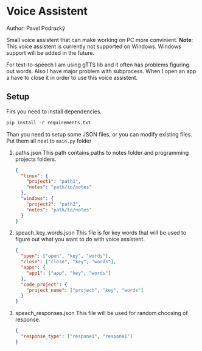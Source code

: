 # Voice Assistent

Author: Pavel Podrazký

Small voice assistent that can make working on PC more convinient.
<b>Note</b>: This voice assistent is currently not supported on Windows. Windows support will be added in the future.

For text-to-speech I am using gTTS lib and it often has problems figuring out words.
Also I have major problem with subprocess. When I open an app a have to close it in order to use this voice assistent.

## Setup

Firs you need to install dependencies.<br>

```python
pip install -r requirements.txt
```

Than you need to setup some JSON files, or you can modify existing files.
Put them all next to `main.py` folder

1. paths.json
   This path contains paths to notes folder and programming projects folders.
   ```json
   {
     "linux": {
       "project1": "path1",
       "notes": "path/to/notes"
     },
     "windows": {
       "project2": "path2",
       "notes": "path/to/notes"
     }
   }
   ```
2. speach_key_words.json
   This file is for key words that will be used to figure out what you want to do with voice assistent.
   ```json
   {
     "open": ["open", "key", "words"],
     "close": ["close", "key", "words"],
     "apps": {
       "app1": ["app", "key", "words"]
     },
     "code_project": {
       "project_name": ["project", "key", "words"]
     }
   }
   ```
3. speach_responses.json
   This file will be used for random choosing of response.
   ```json
   {
     "response_type": ["respone1", "respone1"]
   }
   ```
